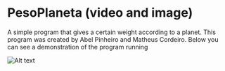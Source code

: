 # PesoPlaneta (video and image)
A simple program that gives a certain weight according to a planet.
This program was created by Abel Pinheiro and Matheus Cordeiro.
Below you can see a demonstration of the program running

![Alt text](http://imageshack.com/a/img922/6476/1IodTJ.png?raw=true "Title")
